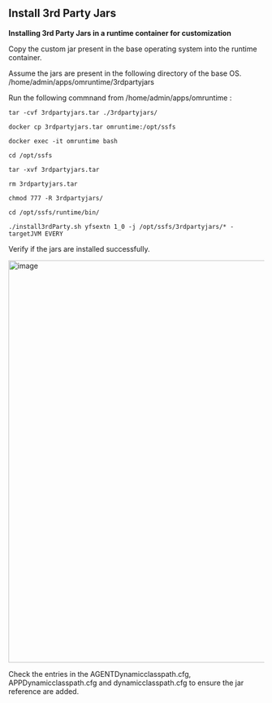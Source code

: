 ## **Install 3rd Party Jars**

**Installing 3rd Party Jars in a runtime container for customization**

Copy the custom jar present in the base operating system into the runtime container.

Assume the jars are present in the following directory of the base OS.
/home/admin/apps/omruntime/3rdpartyjars

Run the following commnand from /home/admin/apps/omruntime :
```CMD
tar -cvf 3rdpartyjars.tar ./3rdpartyjars/
```
```CMD
docker cp 3rdpartyjars.tar omruntime:/opt/ssfs
```

```CMD
docker exec -it omruntime bash
```
```
cd /opt/ssfs
```
```CMD
tar -xvf 3rdpartyjars.tar
```
```CMD
rm 3rdpartyjars.tar
```
```CMD
chmod 777 -R 3rdpartyjars/
```

```CMD
cd /opt/ssfs/runtime/bin/
```
```CMD
./install3rdParty.sh yfsextn 1_0 -j /opt/ssfs/3rdpartyjars/* -targetJVM EVERY
```

Verify if the jars are installed successfully.

<img width="790" alt="image" src="https://github.com/codersyacht/Public/assets/128015499/58b893ef-3d3d-4f29-9c06-d72ba2269231">

Check the entries in the AGENTDynamicclasspath.cfg, APPDynamicclasspath.cfg and dynamicclasspath.cfg to ensure the jar reference are added.
